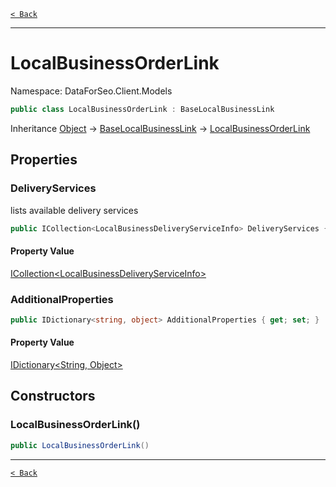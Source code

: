 [`< Back`](./)

---

# LocalBusinessOrderLink

Namespace: DataForSeo.Client.Models

```csharp
public class LocalBusinessOrderLink : BaseLocalBusinessLink
```

Inheritance [Object](https://docs.microsoft.com/en-us/dotnet/api/system.object) → [BaseLocalBusinessLink](./dataforseo.client.models.baselocalbusinesslink) → [LocalBusinessOrderLink](./dataforseo.client.models.localbusinessorderlink)

## Properties

### **DeliveryServices**

lists available delivery services

```csharp
public ICollection<LocalBusinessDeliveryServiceInfo> DeliveryServices { get; set; }
```

#### Property Value

[ICollection&lt;LocalBusinessDeliveryServiceInfo&gt;](./dataforseo.client.models.localbusinessdeliveryserviceinfo)<br>

### **AdditionalProperties**

```csharp
public IDictionary<string, object> AdditionalProperties { get; set; }
```

#### Property Value

[IDictionary&lt;String, Object&gt;](https://docs.microsoft.com/en-us/dotnet/api/system.collections.generic.idictionary-2)<br>

## Constructors

### **LocalBusinessOrderLink()**

```csharp
public LocalBusinessOrderLink()
```

---

[`< Back`](./)

